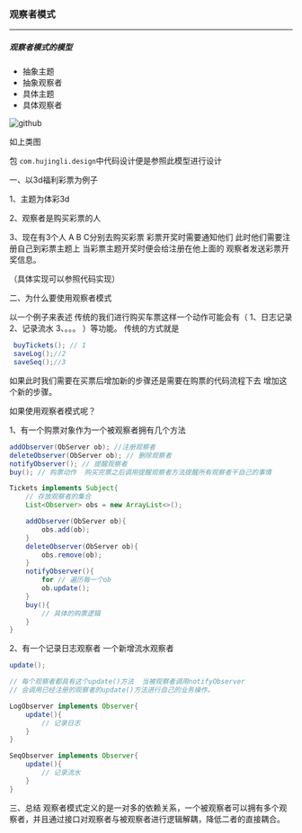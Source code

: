 ### 观察者模式

---

##### 观察者模式的模型

 - 抽象主题
 - 抽象观察者
 - 具体主题
 - 具体观察者
 
![github](http://154.8.226.45/learnnote/%E8%A7%82%E5%AF%9F%E8%80%85%E6%A8%A1%E5%BC%8F.png "github") 

如上类图

包 `com.hujingli.design`中代码设计便是参照此模型进行设计

一、以3d福利彩票为例子

1、主题为体彩3d 

2、观察者是购买彩票的人

3、现在有3个人  A B C分别去购买彩票   彩票开奖时需要通知他们 
此时他们需要注册自己到彩票主题上  当彩票主题开奖时便会给注册在他上面的
观察者发送彩票开奖信息。

（具体实现可以参照代码实现）


二、为什么要使用观察者模式 
   
以一个例子来表述
传统的我们进行购买车票这样一个动作可能会有（
1、日志记录
2、记录流水
3、。。。
）等功能。
传统的方式就是
```java
 buyTickets(); // 1
 saveLog();//2
 saveSeq();//3

```

如果此时我们需要在买票后增加新的步骤还是需要在购票的代码流程下去
增加这个新的步骤。

如果使用观察者模式呢？

1、有一个购票对象作为一个被观察者拥有几个方法

```java
addObserver(ObServer ob); //注册观察者
deleteObserver(ObServer ob); // 删除观察者
notifyObserver(); // 提醒观察者
buy(); // 购票动作  购买完票之后调用提醒观察者方法提醒所有观察者干自己的事情
```

```java
Tickets implements Subject{
    // 存放观察者的集合
    List<Observer> obs = new ArrayList<>();

    addObserver(ObServer ob){
        obs.add(ob);
    }
    deleteObserver(ObServer ob){
        obs.remove(ob);
    }
    notifyObserver(){
        for // 遍历每一个ob
        ob.update();
    }   
    buy(){
        // 具体的购票逻辑 
    }
}

```

2、有一个记录日志观察者  一个新增流水观察者  
```java
update();

// 每个观察者都具有这个update()方法  当被观察者调用notifyObserver
// 会调用已经注册的观察者的update()方法进行自己的业务操作。
```

```java
LogObserver implements Observer{
    update(){
        // 记录日志
    }
}
```

```java
SeqObserver implements Observer{
    update(){
        // 记录流水 
    }
}
```

三、总结
观察者模式定义的是一对多的依赖关系，一个被观察者可以拥有多个观察者，并且通过接口对观察者与被观察者进行逻辑解耦，降低二者的直接耦合。